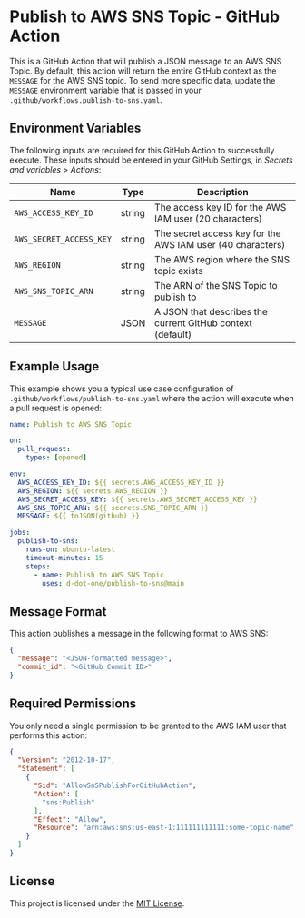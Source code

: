 # Publish to AWS SNS Topic - GitHub Action
This is a GitHub Action that will publish a JSON message to an AWS SNS Topic. By default, this action will return the
entire GitHub context as the `MESSAGE` for the AWS SNS topic. To send more specific data, update the `MESSAGE`
environment variable that is passed in your `.github/workflows.publish-to-sns.yaml`.

## Environment Variables
The following inputs are required for this GitHub Action to successfully execute. These inputs should be entered in
your GitHub Settings, in *Secrets and variables* > *Actions*:

| Name                    | Type   | Description                                                |
|-------------------------|--------|------------------------------------------------------------|
| `AWS_ACCESS_KEY_ID`     | string | The access key ID for the AWS IAM user (20 characters)     |
| `AWS_SECRET_ACCESS_KEY` | string | The secret access key for the AWS IAM user (40 characters) |
| `AWS_REGION`            | string | The AWS region where the SNS topic exists                  |
| `AWS_SNS_TOPIC_ARN`     | string | The ARN of the SNS Topic to publish to                     |
| `MESSAGE`               | JSON   | A JSON that describes the current GitHub context (default) |

## Example Usage
This example shows you a typical use case configuration of `.github/workflows/publish-to-sns.yaml` where the action
will execute when a pull request is opened:

```yaml
name: Publish to AWS SNS Topic

on:
  pull_request:
    types: [opened]

env:
  AWS_ACCESS_KEY_ID: ${{ secrets.AWS_ACCESS_KEY_ID }}
  AWS_REGION: ${{ secrets.AWS_REGION }}
  AWS_SECRET_ACCESS_KEY: ${{ secrets.AWS_SECRET_ACCESS_KEY }}
  AWS_SNS_TOPIC_ARN: ${{ secrets.SNS_TOPIC_ARN }}
  MESSAGE: ${{ toJSON(github) }}

jobs:
  publish-to-sns:
    runs-on: ubuntu-latest
    timeout-minutes: 15
    steps:
      - name: Publish to AWS SNS Topic
        uses: d-dot-one/publish-to-sns@main

```

## Message Format
This action publishes a message in the following format to AWS SNS:

```json
{
  "message": "<JSON-formatted message>",
  "commit_id": "<GitHub Commit ID>"
}
```

## Required Permissions
You only need a single permission to be granted to the AWS IAM user that performs this action:

```json
{
  "Version": "2012-10-17",
  "Statement": [
    {
      "Sid": "AllowSnSPublishForGitHubAction",
      "Action": [
        "sns:Publish"
      ],
      "Effect": "Allow",
      "Resource": "arn:aws:sns:us-east-1:111111111111:some-topic-name"
    }
  ]
}
```

## License
This project is licensed under the [MIT License](LICENSE.md).
